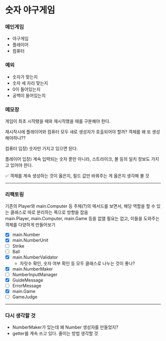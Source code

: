 # 숫자 야구게임

### 메인게임
- 야구게임
- 플레이어
- 컴퓨터

### 예외
- 숫자가 맞는지
- 숫자 세 자리 맞는지
- 0이 들어있는지
- 공백이 들어있는지

### 메모장
게임이 최초 시작됐을 때와 재시작했을 때를 구분해야 한다.

재시작시에 플레이어와 컴퓨터 모두 새로 생성자가 호출되어야 할까?
객체를 왜 또 생성해야하나??

컴퓨터 입장)
숫자만 가지고 있으면 된다.

플레이어 입장)
계속 입력되는 숫자 뿐만 아니라, 스트라이크, 볼 등의 일치 정보도 가지고 있어야 한다.

✅ 객체를 계속 생성하는 것이 옳은지, 필드 값만 바꿔주는 게 옳은지 생각해 볼 것

---

### 리팩토링
기존의 Player와 main.Computer 등 주체(?)의 메서드를 보면서, 해당 역할을 할 수 있는 클래스로 따로 분리하는 쪽으로 방향을 잡음 <br>
main.Player, main.Computer, main.Game 등을 없앨 필요는 없고, 이들을 도와주는 객체를 다양하게 만들어보기 <br>

- [x] main.Number
- [x] main.NumberUnit
- [ ] Strike
- [ ] Ball
- [x] main.NumberValidator
  - 자릿수 확인, 숫자 여부 확인 등 모두 클래스로 나누는 것이 좋나?
- [x] main.NumberMaker
- [ ] NumberInputManager 
- [x] GuideMessage
- [ ] ErrorMessage
- [x] main.Game
- [ ] GameJudge

---

### 다시 생각할 것
- NumberMaker가 있는데 왜 Number 생성자를 만들었지? 
- getter를 계속 쓰고 있다. 줄이는 방법 생각할 것
